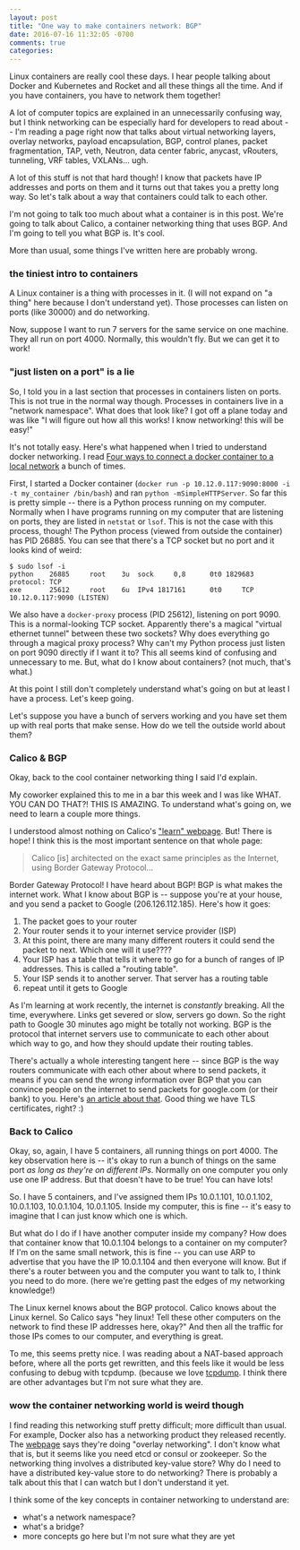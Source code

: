 ```yaml
---
layout: post
title: "One way to make containers network: BGP"
date: 2016-07-16 11:32:05 -0700
comments: true
categories: 
---
```


Linux containers are really cool these days. I hear people talking about Docker and Kubernetes and Rocket and all these things all the time. And if you have containers, you have to network them together!

A lot of computer topics are explained in an unnecessarily confusing way, but I think networking can be especially hard for developers to read about -- I'm reading a page right now that talks about virtual networking layers, overlay networks, payload encapsulation, BGP, control planes, packet fragmentation, TAP, veth, Neutron, data center fabric, anycast, vRouters, tunneling, VRF tables, VXLANs... ugh.

A lot of this stuff is not that hard though! I know that packets have IP addresses and ports on them and it turns out that takes you a pretty long way. So let's talk about a way that containers could talk to each other.

I'm not going to talk too much about what a container is in this post. We're going to talk about Calico, a container networking thing that uses BGP. And I'm going to tell you what BGP is. It's cool.

More than usual, some things I've written here are probably wrong.

### the tiniest intro to containers

A Linux container is a thing with processes in it. (I will not expand on "a thing" here because I don't understand yet). Those processes can listen on ports (like 30000) and do networking.

Now, suppose I want to run 7 servers for the same service on one machine. They all run on port 4000. Normally, this wouldn't fly. But we can get it to work!

### "just listen on a port" is a lie

So, I told you in a last section that processes in containers listen on ports. This is not true in the normal way though. Processes in containers live in a "network namespace". What does that look like? I got off a plane today and was like "I will figure out how all this works! I know networking! this will be easy!"

It's not totally easy. Here's what happened when I tried to understand docker networking. I read [Four ways to connect a docker container to a local network](http://blog.oddbit.com/2014/08/11/four-ways-to-connect-a-docker/) a bunch of times.

First, I started a Docker container (`docker run -p 10.12.0.117:9090:8000 -i -t my_container /bin/bash`) and ran `python -mSimpleHTTPServer`. So far this is pretty simple -- there is a Python process running on my computer. Normally when I have programs running on my computer that are listening on ports, they are listed in `netstat` or `lsof`. This is not the case with this process, though! The Python process (viewed from outside the container) has PID 26885. You can see that there's a TCP socket but no port and it looks kind of weird:

```
$ sudo lsof -i
python    26885     root    3u  sock     0,8      0t0 1829683 protocol: TCP
exe       25612     root    6u  IPv4 1817161      0t0     TCP 10.12.0.117:9090 (LISTEN)
```

We also have a `docker-proxy` process (PID 25612), listening on port 9090. This is a normal-looking TCP socket. Apparently there's a magical "virtual ethernet tunnel" between these two sockets? Why does everything go through a magical proxy process? Why can't my Python process just listen on port 9090 directly if I want it to? This all seems kind of confusing and unnecessary to me. But, what do I know about containers? (not much, that's what.)

At this point I still don't completely understand what's going on but at least I have a process. Let's keep going.

Let's suppose you have a bunch of servers working and you have set them up with real ports that make sense. How do we tell the outside world about them?

### Calico & BGP

Okay, back to the cool container networking thing I said I'd explain.

My coworker explained this to me in a bar this week and I was like WHAT. YOU CAN DO THAT?! THIS IS AMAZING. To understand what's going on, we need to learn a couple more things.

I understood almost nothing on Calico's ["learn" webpage](https://www.projectcalico.org/learn/). But! There is hope! I think this is the most important sentence on that whole page:

> Calico [is] architected on the exact same principles as the Internet, using
> Border Gateway Protocol...

Border Gateway Protocol! I have heard about BGP! BGP is what makes the internet work. What I know about BGP is -- suppose you're at your house, and you send a packet to Google (206.126.112.185). Here's how it goes:

1. The packet goes to your router
2. Your router sends it to your internet service provider (ISP)
1. At this point, there are many many different routers it could send the packet to next. Which one will it use????
3. Your ISP has a table that tells it where to go for a bunch of ranges of IP addresses. This is called a "routing table".
4. Your ISP sends it to another server. That server has a routing table
5. repeat until it gets to Google

As I'm learning at work recently, the internet is *constantly* breaking. All the time, everywhere. Links get severed or slow, servers go down. So the right path to Google 30 minutes ago might be totally not working. BGP is the protocol that internet servers use to communicate to each other about which way to go, and how they should update their routing tables.

There's actually a whole interesting tangent here -- since BGP is the way routers communicate with each other about where to send packets, it means if you can send the *wrong* information over BGP that you can convince people on the internet to send packets for google.com (or their bank) to you. Here's [an article about that](http://www.zdnet.com/article/bgp-spoofing-why-nothing-on-the-internet-is-actually-secure/). Good thing we have TLS certificates, right? :)

### Back to Calico

Okay, so, again, I have 5 containers, all running things on port 4000. The key observation here is -- it's okay to run a bunch of things on the same port *as long as they're on different IPs*. Normally on one computer you only use one IP address. But that doesn't have to be true! You can have lots!

So. I have 5 containers, and I've assigned them IPs 10.0.1.101, 10.0.1.102, 10.0.1.103, 10.0.1.104, 10.0.1.105. Inside my computer, this is fine -- it's easy to imagine that I can just know which one is which.

But what do I do if I have another computer inside my company? How does that container know that 10.0.1.104 belongs to a container on my computer? If I'm on the same small network, this is fine -- you can use ARP to advertise that you have the IP 10.0.1.104 and then everyone will know. But if there's a router between you and the computer you want to talk to, I think you need to do more. (here we're getting past the edges of my networking knowledge!)

The Linux kernel knows about the BGP protocol. Calico knows about the Linux kernel. So Calico says "hey linux! Tell these other computers on the network to find these IP addresses here, okay?" And then all the traffic for those IPs comes to our computer, and everything is great.

To me, this seems pretty nice. I was reading about a NAT-based approach before, where all the ports get rewritten, and this feels like it would be less confusing to debug with tcpdump. (because we love [tcpdump](/blog/2016/03/16/tcpdump-is-amazing/). I think there are other advantages but I'm not sure what they are.

### wow the container networking world is weird though

I find reading this networking stuff pretty difficult; more difficult than usual. For example, Docker also has a networking product they released recently. The [webpage](https://docs.docker.com/engine/userguide/networking/get-started-overlay/) says they're doing "overlay networking". I don't know what that is, but it seems like you need etcd or consul or zookeeper. So the networking thing involves a distributed key-value store? Why do I need to have a distributed key-value store to do networking? There is probably a talk about this that I can watch but I don't understand it yet.

I think some of the key concepts in container networking to understand are:

- what's a network namespace?
- what's a bridge?
- more concepts go here but I'm not sure what they are yet

